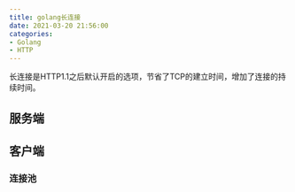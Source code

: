 ```yaml
---
title: golang长连接
date: 2021-03-20 21:56:00
categories:
- Golang
- HTTP
---
```

长连接是HTTP1.1之后默认开启的选项，节省了TCP的建立时间，增加了连接的持续时间。

## 服务端

## 客户端
### 连接池

